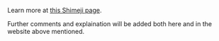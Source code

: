 Learn more at <a href='https://shimeji.vercel.app/armrobot'> this Shimeji page</a>.

Further comments and explaination will be added both here and in the website above mentioned.